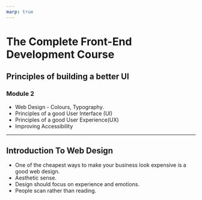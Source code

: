 ```yaml
---
marp: true
---
```


# The Complete Front-End Development Course
## Principles of building a better UI
### Module 2
 + Web Design - Colours, Typography.
 + Principles of a good User Interface (UI)
 + Principles of a good User Experience(UX)
 + Improving Accessibility

---

## Introduction To Web Design
 + One of the cheapest ways to make your business look expensive is a good web design.
 + Aesthetic sense.
 + Design should focus on experience and emotions.
 + People scan rather than reading.